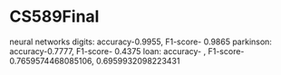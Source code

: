 # CS589Final

neural networks
digits: accuracy-0.9955, F1-score- 0.9865
parkinson: accuracy-0.7777, F1-score- 0.4375
loan: accuracy- , F1-score- 0.7659574468085106, 0.6959932098223431
